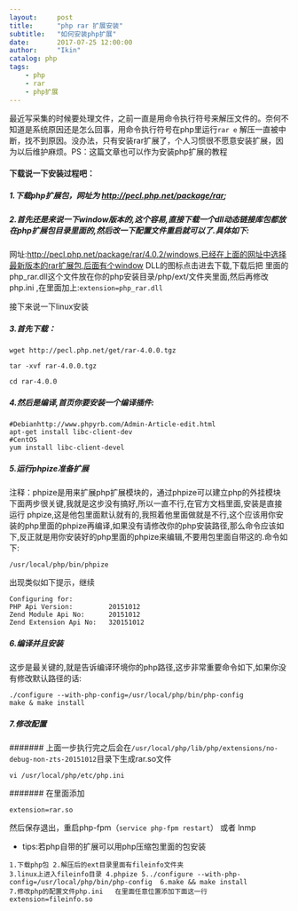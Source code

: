 ```yaml
---
layout:     post
title:      "php rar 扩展安装"
subtitle:   "如何安装php扩展"
date:       2017-07-25 12:00:00
author:     "Ikin"
catalog: php
tags:
    - php
    - rar
    - php扩展
---
```

最近写采集的时候要处理文件，之前一直是用命令执行符号来解压文件的。奈何不知道是系统原因还是怎么回事，用命令执行符号在php里运行`rar e` 解压一直被中断，找不到原因。没办法，只有安装rar扩展了，个人习惯很不愿意安装扩展，因为以后维护麻烦。PS：这篇文章也可以作为安装php扩展的教程

#### 下载说一下安装过程吧：
##### 1.下载php扩展包，网址为 http://pecl.php.net/package/rar;
##### 2.首先还是来说一下window版本的,这个容易,直接下载一个dll动态链接库包都放在php扩展包目录里面的,然后改一下配置文件重启就可以了.具体如下:
网址:http://pecl.php.net/package/rar/4.0.2/windows,已经在上面的网址中选择最新版本的rar扩展包,后面有个window DLL的图标点击进去下载,下载后把
里面的php_rar.dll这个文件放在你的php安装目录/php/ext/文件夹里面,然后再修改 php.ini ,在里面加上:`extension=php_rar.dll`

接下来说一下linux安装


##### 3.首先下载：
```
wget http://pecl.php.net/get/rar-4.0.0.tgz

tar -xvf rar-4.0.0.tgz

cd rar-4.0.0
```

##### 4.然后是编译,首页你要安装一个编译插件:
```
#Debianhttp://www.phpyrb.com/Admin-Article-edit.html
apt-get install libc-client-dev
#CentOS
yum install libc-client-devel
```
##### 5.运行phpize准备扩展
注释：phpize是用来扩展php扩展模块的，通过phpize可以建立php的外挂模块   
下面两步很关键,我就是这步没有搞好,所以一直不行,在官方文档里面,安装是直接运行 phpize,这是他包里面默认就有的,我照着他里面做就是不行,这个应该用你安装的php里面的phpize再编译,如果没有请修改你的php安装路径,那么命令应该如下,反正就是用你安装好的php里面的phpize来编辑,不要用包里面自带这的.命令如下:

```
/usr/local/php/bin/phpize
```
出现类似如下提示，继续

```
Configuring for:
PHP Api Version:         20151012
Zend Module Api No:      20151012
Zend Extension Api No:   320151012
```
##### 6.编译并且安装
这步是最关键的,就是告诉编译环境你的php路径,这步非常重要命令如下,如果你没有修改默认路径的话:

```
./configure --with-php-config=/usr/local/php/bin/php-config
make & make install
```
##### 7.修改配置
####### 上面一步执行完之后会在`/usr/local/php/lib/php/extensions/no-debug-non-zts-20151012`目录下生成rar.so文件

```
vi /usr/local/php/etc/php.ini
```
####### 在里面添加
```
extension=rar.so
```
然后保存退出，重启php-fpm（`service php-fpm restart`） 或者 lnmp


* tips:若php自带的扩展可以用php压缩包里面的包安装
```
1.下载php包 2.解压后的ext目录里面有fileinfo文件夹
3.linux上进入fileinfo目录 4.phpize 5../configure --with-php-config=/usr/local/php/bin/php-config  6.make && make install
7.修改php的配置文件php.ini   在里面任意位置添加下面这一行 extension=fileinfo.so
```












